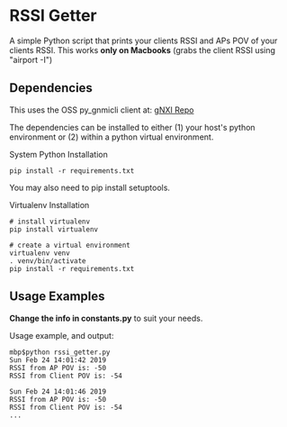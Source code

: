 # RSSI Getter

A simple Python script that prints your clients RSSI and APs POV of your clients RSSI. This works **only on Macbooks** (grabs the client RSSI using "airport -I")

## Dependencies

This uses the OSS py_gnmicli client at:
[gNXI Repo](https://github.com/google/gnxi/tree/master/gnmi_cli_py)

The dependencies can be installed to either (1) your host's python environment or (2) within a python virtual environment.

System Python Installation
```
pip install -r requirements.txt
```
You may also need to pip install setuptools.

Virtualenv Installation
```
# install virtualenv
pip install virtualenv

# create a virtual environment
virtualenv venv
. venv/bin/activate
pip install -r requirements.txt
```

## Usage Examples
**Change the info in constants.py** to suit your needs.

Usage example, and output:
```
mbp$python rssi_getter.py
Sun Feb 24 14:01:42 2019
RSSI from AP POV is: -50
RSSI from Client POV is: -54

Sun Feb 24 14:01:46 2019
RSSI from AP POV is: -50
RSSI from Client POV is: -54
...
```
